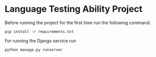 # Language Testing Ability Project

Before running the project for the first time run the following command.

```
pip install -r requirements.txt
```

For running the Django service run

```
python manage.py runserver
```
